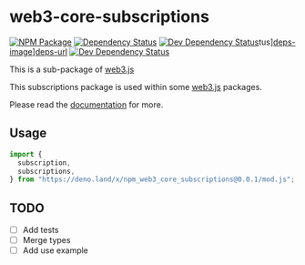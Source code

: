 # web3-core-subscriptions

[![NPM Package][npm-image]][npm-url] [![Dependency Status][deps-image]][deps-url] [![Dev Dependency Status][deps-dev-image]][deps-dev-url]tus][deps-image]][deps-url] [![Dev Dependency Status][deps-dev-image]][deps-dev-url]

This is a sub-package of [web3.js][repo]

This subscriptions package is used within some [web3.js][repo] packages.

Please read the [documentation][docs] for more.

## Usage

```js
import {
  subscription,
  subscriptions,
} from "https://deno.land/x/npm_web3_core_subscriptions@0.0.1/mod.js";
```

## TODO
- [ ] Add tests
- [ ] Merge types
- [ ] Add use example

[docs]: http://web3js.readthedocs.io/en/1.0/
[repo]: https://github.com/ethereum/web3.js
[npm-image]: https://img.shields.io/npm/v/web3-core-subscriptions.svg
[npm-url]: https://npmjs.org/package/web3-core-subscriptions
[deps-image]: https://david-dm.org/ethereum/web3.js/1.x/status.svg?path=packages/web3-core-subscriptions
[deps-url]: https://david-dm.org/ethereum/web3.js/1.x?path=packages/web3-core-subscriptions
[deps-dev-image]: https://david-dm.org/ethereum/web3.js/1.x/dev-status.svg?path=packages/web3-core-subscriptions
[deps-dev-url]: https://david-dm.org/ethereum/web3.js/1.x?type=dev&path=packages/web3-core-subscriptions

